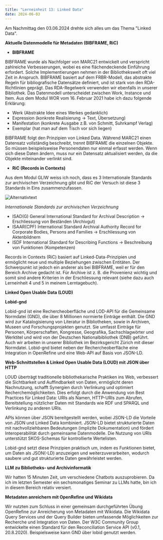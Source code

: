 ```yaml
---
title: "Lerneinheit 13: Linked Data"
date: 2024-06-03 
---
```


Am Nachmittag den 03.06.2024 drehte sich alles um das Thema "Linked Data".
 
**Aktuelle Datenmodelle für Metadaten (BIBFRAME, RiC)**
 
- **BIBFRAME**

BIBFRAME wurde als Nachfolger von MARC21 entwickelt und verspricht zahlreiche Verbesserungen, wobei es eine flächendeckende Einführung erfordert. Solche Implementierungen nehmen in der Bibliothekswelt oft viel Zeit in Anspruch. BIBFRAME basiert auf dem FRBR-Modell, das abstrakte Regeln für bibliografische Datensätze definiert, und ist stark von den RDA-Richtlinien geprägt. Das RDA-Regelwerk verwenden wir ebenfalls in unserer Bibliothek. Das Datenmodell unterscheidet zwischen Work, Instance und Item. Aus dem Modul WOR vom 16. Februar 2021 habe ich dazu folgende Erklärung:
- Werk (Abstrakte Idee eines Werkes gedanklich)
- Expression (konkrete Realisierung -> Text, Übersetzung)
- Manifestation (konkrete Ausgabe z.B. von Schmitt, Suhrkampf Verlag)
- Exemplar (hat man auf dem Tisch vor sich liegen)

BIBFRAME folgt den Prinzipien von Linked Data. Während MARC21 einen Datensatz vollständig beschreibt, trennt BIBFRAME die einzelnen Objekte. So müssen beispielsweise Personendaten nur einmal erfasst werden. Wenn sich diese Daten ändern, muss nur ein Datensatz aktualisiert werden, da die Objekte miteinander verlinkt sind. 
 
- **RiC (Records in Contexts)**

Aus dem Modul GLIW weiss ich noch, dass es 3 Internationale Standards zur archivischen Verzeichnung gibt und RiC der Versuch ist diese 3 Standards in Eins zusammenzufassen.

![Alternativtext](https://jonasbracchi.github.io/bain-lerntagebuch/images/ric.png)

*Internationale Standards zur archivischen Verzeichnung*

- ISAD(G) General International Standard for Archival Description
-> Erschliessung von Beständen (Archivgut)
- ISAAR(CPF) International Standard Archival Authority Record for Corporate Bodies, Persons and Families
-> Erschliessung von Aktenbildnern
- ISDF International Standard for Describing Functions
-> Beschreibung von Funktionen (Kompetenzen)
 
Records in Contexts (RiC) basiert auf Linked-Data-Prinzipien und ermöglicht neue und multiple Beziehungen zwischen Entitäten. Der Schwerpunkt ist jedoch ein anderer als bei BIBFRAME, weil er für den Bereich Archive gedacht ist. Für Archive ist z. B. die Provenienz wichtig und somit sind andere Kriterien in der Erschliessung relevant (siehe dazu auch Lerneinheit 4 und 5 in meinem Lerntagebuch).
 
**Linked Open Usable Data (LOUD)**
 
**Lobid-gnd**

Lobid-gnd ist eine Rechercheoberfläche und LOD-API für die Gemeinsame Normdatei (GND), die über 8 Millionen normierte Einträge enthält. Die GND wird zur Katalogisierung von Literatur in Bibliotheken, sowie in Archiven, Museen und Forschungsprojekten genutzt. Sie umfasst Einträge für Personen, Körperschaften, Kongresse, Geografika, Sachschlagwörter und Werktitel und wird von der Deutschen Nationalbibliothek (DNB) geführt. Auch wir arbeiten in unserer Bibliothek im Bezirksgericht Zürich mit dieser Normdatei. Lobid-gnd bietet neben der Rechercheoberfläche eine Integration in OpenRefine und eine Web-API auf Basis von JSON-LD. 
 
**Web-Schnittstellen & Linked Open Usable Data (LOUD) mit JSON über HTTP**

LOUD überträgt traditionelle bibliothekarische Praktiken ins Web, verbessert die Sichtbarkeit und Auffindbarkeit von Daten, ermöglicht deren Nachnutzung, schafft Synergien durch Verlinkung und optimiert Recherchemöglichkeiten. Dies erfolgt durch die Anwendung von Best Practices für Linked Data: URIs als Namen, HTTP-URIs zum Abrufen, Bereitstellung nützlicher Daten mit Standards wie RDF und SPARQL und Verlinkung zu anderen URIs.

APIs können über JSON bereitgestellt werden, wobei JSON-LD die Vorteile von JSON und Linked Data kombiniert. JSON-LD bietet strukturierte Daten mit nachvollziehbaren Bedeutungen (implizite Dokumentation) und fördert Interoperabilität durch gemeinsame Datenmodelle. Die Nutzung von URIs unterstützt SKOS-Schemas für kontrollierte Wertelisten.

Lobid-gnd setzt diese Prinzipien praktisch um, indem es Funktionen bietet, um Daten als JSON(-LD) anzuzeigen und weiterzuverarbeiten, wodurch saubere und gut strukturierte Daten gewährleistet werden.
 
 
**LLM zu Bibliotheks- und Archivinformatik**
 
Wir hatten 15 Minuten Zeit, um verschiedene Chatbots auszuprobieren. Da ich im letzten Semester ein sechsmonatiges Seminar zu LLMs hatte, bin ich in diesem Bereich relativ versiert. 
 
**Metadaten anreichern mit OpenRefine und Wikidata**

Wir nutzten zum Schluss in einer gemeinsam durchgeführten Übung OpenRefine zur Anreicherung von Metadaten mit Wikidata. Die Wikidata Query Services und der Query Builder bieten umfassende Möglichkeiten zur Recherche und Integration von Daten. Der W3C Community Group entwickelte einen Standard für den Reconciliation Service API (v0.1, 20.8.2020). Beispielsweise kann GND über lobid genutzt werden.
 

